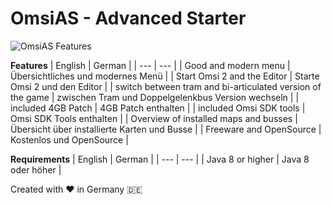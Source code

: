 # OmsiAS - Advanced Starter

![OmsiAS Features](https://i.imgur.com/syjLUvs.jpg)

**Features**
| English | German |
| --- | --- |
| Good and modern menu | Übersichtliches und modernes Menü |
| Start Omsi 2 and the Editor | Starte Omsi 2 und den Editor |
| switch between tram and bi-articulated version of the game | zwischen Tram und Doppelgelenkbus Version wechseln |
| included 4GB Patch | 4GB Patch enthalten |
| included Omsi SDK tools | Omsi SDK Tools enthalten |
| Overview of installed maps and busses | Übersicht über installierte Karten und Busse |
| Freeware and OpenSource | Kostenlos und OpenSource |

**Requirements**
| English | German |
| --- | --- |
| Java 8 or higher | Java 8 oder höher |


Created with :heart: in Germany :de:
